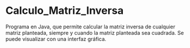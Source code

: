 # Calculo_Matriz_Inversa
Programa en Java, que permite calcular la matriz inversa de cualquier matriz planteada, siempre y cuando la matriz planteada sea cuadrada.
Se puede visualizar con una interfaz gráfica.
